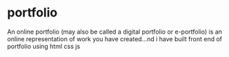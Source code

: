 # portfolio
An online portfolio (may also be called a digital portfolio or e-portfolio) is an online representation of work you have created...nd i have built front end of portfolio using html css js
